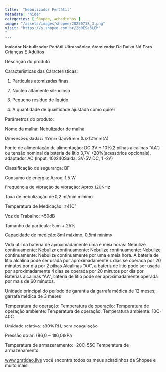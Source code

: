 ```yaml
---
title:  "Nebulizador Portátil"
metadate: "hide"
categories: [ Shopee, Achadinhos ]
image: "/assets/images/shopee/20250718_3.png"
visit: "https://s.shopee.com.br/2g0ESa3LEh"
"
---
```

Inalador Nebulizador Portátil Ultrassônico Atomizador De Baixo Nó Para Crianças E Adultos


Descrição do produto

Características das Características:


1. Partículas atomizadas finas


2. Núcleo altamente silencioso


3. Pequeno resíduo de líquido


4. A quantidade de quantidade ajustada como quiser


Parâmetros do produto:


Nome da malha: Nebulizador de malha


Dimensões dadas: 43mm (L)x58mm (L)x121mm(A)


Fonte de alimentação de alimentação: DC 3V + 10%(2 pilhas alcalinas “AA”) ou tensão nominal da bateria de lítio 3,7V +20%(acessórios opcionais), adaptador AC (lnput: 100240Saída: 3V-5V DC, 1 -2A)


Classificação de segurança: BF


Consumo de energia: Aprox. 1,5 W


Frequência de vibração de vibração: Aprox.120KHz


Taxa de nebulização de 0,2 ml/min mínimo


Temperatura de Medicação: ≤41C°


Voz de Trabalho: ≤50dB


Tamanho da partícula: 5um + 25%


Capacidade de medição: 8mI máximo, 0,5mi mínimo


Vida útil da bateria de aproximadamente uma e meia horas: Nebulize continuamente: Nebulize continuamente: Nebulize continuamente: Nebulize continuamente: Nebulize continuamente por uma e meia hora. A bateria de lítio alcalina pode ser usada por aproximadamente 4 dias se operada por 20 minutos por dia por 2 pilhas Alcalinas “AA”, a bateria de lítio pode ser usada por aproximadamente 4 dias se operada por 20 minutos por dia por Baterias alcalinas “AA”, bateria de lítio pode ser aproximadamente operada por mais de 60 minutos.


Unidade principal do período de garantia da garrafa médica de 12 meses; garrafa médica de 3 meses


Temperatura de operação: Temperatura de operação: Temperatura de operação ambiente: Temperatura de operação: Temperatura ambiente: 10C-40C


Umidade relativa: s80% RH, sem coagulação


Pressão do ar: (86,0 ~ 106,0)kPa


Temperatura de armazenamento: -20C-55C Temperatura de armazenamento


www.gratidao.live você encontra todos os meus achadinhos da Shopee e muito mais!